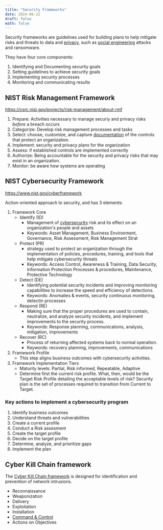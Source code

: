```yaml
---
title: "Security Frameworks"
date: 2024-06-22
draft: false
math: false
---
```


Security frameworks are guidelines used for building
plans to help mitigate risks and
threats to data and [privacy](/privacy),
such as [social engineering](/social-engineering) attacks and ransomware.

They have four core components:

1. Identifying and Documenting security goals
2. Setting guidelines to achieve security goals
3. Implementing security processes
4. Monitoring and communicating results

## NIST Risk Management Framework

https://csrc.nist.gov/projects/risk-management/about-rmf

1. Prepare: Activities necessary to manage securiy and privacy risks
   *before* a breach occurs
2. Categorize: Develop risk management processes and tasks
3. Select: choose, customize, and capture [documentation](/documentation) of the controls
   that protect an organization.
4. Implement: security and privacy plans for the organization
5. Assess: if established controls are implemented correctly
6. Authorize: Being accountable for the security and privacy risks that
   may exist in an organization.
7. Monitor: be aware how systems are operating

## NIST Cybersecurity Framework

https://www.nist.gov/cyberframework

Action-oriented approach to security, and has 3 elements:

1. Framework Core
   - Identify (ID)
       - Management of [cybersecurity](/cybersecurity) risk and its
         effect on an organization's people and assets
       - Keywords: Asset Management, Business Environment, Governance,
         Risk Assessment, Risk Management Strat
   - Protect (PR)
       - strategy used to protect an organization through the
         implementation of policies, procedures, training, and tools
         that help mitigate cybersecurity threats
       - Keywords: Access Control, Awareness & Training, Data Security,
         Information Protection Processes & procedures, Maintenance,
         Protective Technology
   - Detect (DE)
       - Identifying potential security incidents and improving
         monitoring capabilities to increase the speed and efficiency of
         detections.
       - Keywords: Anomalies & events, security continuous monitoring,
         detectin processes
   - Respond (RE)
       - Making sure that the proper procedures are used to contain,
         neutralize, and analyze security incidents, and implement
         improvements to the security process.
       - Keywords: Response planning, communications, analysis,
         mitigation, improvements
   - Recover (RC)
       - Process of returning affected systems back to normal operation.
       - Keywords: recovery planning, improvements, communications
2. Framework Profile
   - This step aligns business outcomes with cybersecurity activities.
3. Framework Implementation Tiers
   - Maturity levels: Partial, Risk informed, Repeatable, Adaptive
   - Determine first the current risk profile. What, then, would be the
     Target Risk Profile detailing the acceptable levels of risk?
     Security plan is the set of processes required to transition from
     Current to Target.

### Key actions to implement a cybersecurity program

1. Identify business outcomes
2. Understand threats and vulnerabilities
3. Create a current profile
4. Conduct a Risk assesment
5. Create the target profile
6. Decide on the target profile
7. Determine, analyze, and prioritize gaps
8. Implement the plan

## Cyber Kill Chain framework

The [Cyber Kill Chain framework](/cyber-kill-chain) is designed for identification and
prevention of network intrusions.

- Reconnaissance
- Weaponization
- Delivery
- Exploitation
- Installation
- [Command & Control](/c2)
- Actions on Objectives
